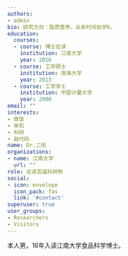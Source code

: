 ```yaml
---
authors:
- admin
bio: 研究方向：脂质营养，业余时间自学R。
education:
  courses:
  - course: 博士在读
    institution: 江南大学
    year: 2016
  - course: 工学硕士
    institution: 渤海大学
    year: 2013
  - course: 工学学士
    institution: 中国计量大学
    year: 2008
email: ""
interests:
- 做饭
- 单机
- 科研
- 敲代码
name: Dr.二哈
organizations:
- name: 江南大学
  url: ""
role: 在读苦逼科研狗
social:
- icon: envelope
  icon_pack: fas
  link: '#contact'
superuser: true
user_groups:
- Researchers
- Visitors
---
```


本人男，16年入读江南大学食品科学博士。
